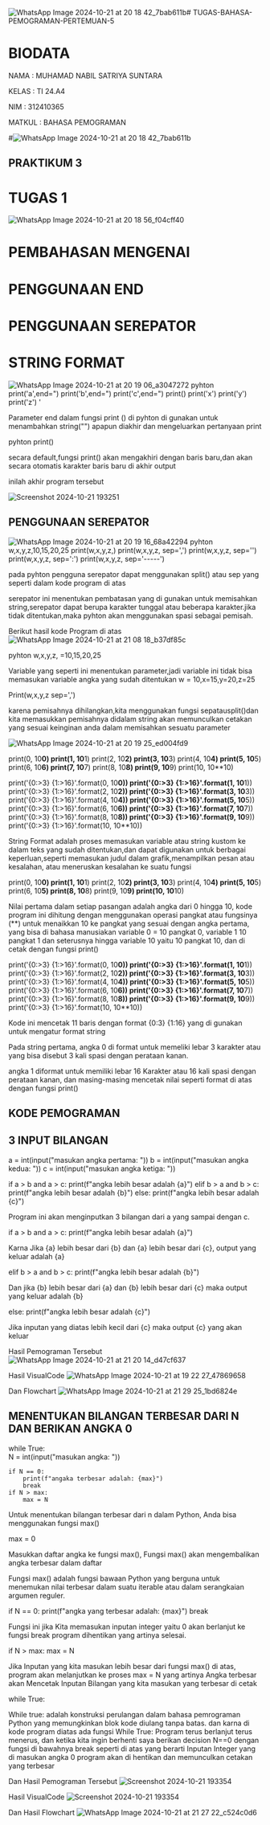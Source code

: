 ![WhatsApp Image 2024-10-21 at 20 18 42_7bab611b](https://github.com/user-attachments/assets/62c34ec4-6870-483c-985c-d876b5a67a64)# TUGAS-BAHASA-PEMOGRAMAN-PERTEMUAN-5

# BIODATA
NAMA : MUHAMAD NABIL SATRIYA SUNTARA

KELAS : TI 24.A4

NIM : 312410365

MATKUL : BAHASA PEMOGRAMAN

#![WhatsApp Image 2024-10-21 at 20 18 42_7bab611b](https://github.com/user-attachments/assets/929e5cc2-1fc1-4080-abbf-f689b7bd4c2f)

## PRAKTIKUM 3
# TUGAS 1
![WhatsApp Image 2024-10-21 at 20 18 56_f04cff40](https://github.com/user-attachments/assets/5360c763-7668-4062-aae1-c3f8c0703a52)

# PEMBAHASAN MENGENAI 
# PENGGUNAAN END
# PENGGUNAAN SEREPATOR
# STRING FORMAT

![WhatsApp Image 2024-10-21 at 20 19 06_a3047272](https://github.com/user-attachments/assets/3fa58d59-6cec-498f-a3ed-10c1fb6ff4d2)
pyhton
print('a',end=")
print('b',end=")
print('c',end=")
print()
print('x')
print('y')
print('z')
'

Parameter end dalam fungsi print () di pyhton di gunakan untuk menambahkan string("") apapun diakhir dan mengeluarkan pertanyaan print

pyhton
print()

secara default,fungsi print() akan mengakhiri dengan baris baru,dan akan secara otomatis karakter baris baru di akhir output

inilah akhir program tersebut

![Screenshot 2024-10-21 193251](https://github.com/user-attachments/assets/9b0fb46b-ea92-4bff-8906-d9ba7802afb2)

## PENGGUNAAN SEREPATOR
![WhatsApp Image 2024-10-21 at 20 19 16_68a42294](https://github.com/user-attachments/assets/039a877a-9871-4d77-8092-30fe8945e37a)
pyhton
w,x,y,z,10,15,20,25
print(w,x,y,z,)
print(w,x,y,z, sep=',')
print(w,x,y,z, sep='')
print(w,x,y,z, sep=':')
print(w,x,y,z, sep='-----')

pada pyhton pengguna serepator dapat menggunakan split() atau sep yang seperti dalam kode program di atas 

serepator ini menentukan pembatasan yang di gunakan untuk memisahkan string,serepator dapat berupa karakter tunggal atau beberapa karakter.jika tidak ditentukan,maka pyhton akan menggunakan spasi sebagai pemisah.

Berikut hasil kode Program di atas
![WhatsApp Image 2024-10-21 at 21 08 18_b37df85c](https://github.com/user-attachments/assets/a29bd597-8068-4dda-89fb-147eca32d89f)

pyhton
w,x,y,z, =10,15,20,25

Variable yang seperti ini menentukan parameter,jadi variable ini tidak bisa memasukan variable angka yang sudah ditentukan w = 10,x=15,y=20,z=25

Print(w,x,y,z sep=',')

karena pemisahnya dihilangkan,kita menggunakan fungsi sepatausplit()dan kita memasukkan pemisahnya didalam string akan memunculkan cetakan yang sesuai keinginan anda dalam memisahkan sesuatu parameter

![WhatsApp Image 2024-10-21 at 20 19 25_ed004fd9](https://github.com/user-attachments/assets/ddd95fb3-e323-449e-adda-b6572c95f051)

print(0, 10**0)
print(1, 10**1)
print(2, 10**2)
print(3, 10**3)
print(4, 10**4)
print(5, 10**5)
print(6, 10**6)
print(7, 10**7)
print(8, 10**8)
print(9, 10**9)
print(10, 10**10)

print('{0:>3} {1:>16}'.format(0, 10**0))
print('{0:>3} {1:>16}'.format(1, 10**1))
print('{0:>3} {1:>16}'.format(2, 10**2))
print('{0:>3} {1:>16}'.format(3, 10**3))
print('{0:>3} {1:>16}'.format(4, 10**4))
print('{0:>3} {1:>16}'.format(5, 10**5))
print('{0:>3} {1:>16}'.format(6, 10**6))
print('{0:>3} {1:>16}'.format(7, 10**7))
print('{0:>3} {1:>16}'.format(8, 10**8))
print('{0:>3} {1:>16}'.format(9, 10**9))
print('{0:>3} {1:>16}'.format(10, 10**10))

String Format adalah proses memasukan variable atau string kustom ke dalam teks yang sudah ditentukan,dan dapat digunakan untuk berbagai keperluan,seperti memasukan judul dalam grafik,menampilkan pesan atau kesalahan, atau meneruskan kesalahan ke suatu fungsi

print(0, 10**0)
print(1, 10**1)
print(2, 10**2)
print(3, 10**3)
print(4, 10**4)
print(5, 10**5)
print(6, 10**5)
print(8, 10**8)
print(9, 10**9)
print(10, 10**10)

Nilai pertama dalam setiap pasangan adalah angka dari 0 hingga 10, kode program ini dihitung dengan menggunakan operasi pangkat atau fungsinya (**) untuk menaikkan 10 ke pangkat yang sesuai dengan angka pertama, yang bisa di bahasa manusiakan variable 0 = 10 pangkat 0, variable 1 10 pangkat 1 dan seterusnya hingga variable 10 yaitu 10 pangkat 10, dan di cetak dengan fungsi print()

print('{0:>3} {1:>16}'.format(0, 10**0))
print('{0:>3} {1:>16}'.format(1, 10**1))
print('{0:>3} {1:>16}'.format(2, 10**2))
print('{0:>3} {1:>16}'.format(3, 10**3))
print('{0:>3} {1:>16}'.format(4, 10**4))
print('{0:>3} {1:>16}'.format(5, 10**5))
print('{0:>3} {1:>16}'.format(6, 10**6))
print('{0:>3} {1:>16}'.format(7, 10**7))
print('{0:>3} {1:>16}'.format(8, 10**8))
print('{0:>3} {1:>16}'.format(9, 10**9))
print('{0:>3} {1:>16}'.format(10, 10**10))

Kode ini mencetak 11 baris dengan format {0:3} {1:16} yang di gunakan untuk mengatur format string

Pada string pertama, angka 0 di format untuk memeliki lebar 3 karakter atau yang bisa disebut 3 kali spasi dengan perataan kanan.

angka 1 diformat untuk memiliki lebar 16 Karakter atau 16 kali spasi dengan perataan kanan, dan masing-masing mencetak nilai seperti format di atas dengan fungsi print()

## KODE PEMOGRAMAN
## 3 INPUT BILANGAN

a = int(input("masukan angka pertama: "))
b = int(input("masukan angka kedua: "))
c = int(input("masukan angka ketiga: "))

if a > b and a > c:
    print(f"angka lebih besar adalah {a}")
elif b > a and b > c:
    print(f"angka lebih besar adalah {b}")
else:
    print(f"angka lebih besar adalah {c}")

Program ini akan menginputkan 3 bilangan dari a yang sampai dengan c.

if a > b and a > c:
    print(f"angka lebih besar adalah {a}")

Karna Jika {a} lebih besar dari {b} dan {a} lebih besar dari {c}, output yang keluar adalah {a}

elif b > a and b > c:
   print(f"angka lebih besar adalah {b}")

Dan jika {b} lebih besar dari {a} dan {b} lebih besar dari {c} maka output yang keluar adalah {b}

else:
    print(f"angka lebih besar adalah {c}")

Jika inputan yang diatas lebih kecil dari {c} maka output {c} yang akan keluar

Hasil Pemograman Tersebut
![WhatsApp Image 2024-10-21 at 21 20 14_d47cf637](https://github.com/user-attachments/assets/bcaca521-7fb7-4619-9d27-3024c9d07caf)

Hasil VisualCode
![WhatsApp Image 2024-10-21 at 19 22 27_47869658](https://github.com/user-attachments/assets/a92d27a7-517d-4f70-88b0-28b911807dce)

Dan Flowchart
![WhatsApp Image 2024-10-21 at 21 29 25_1bd6824e](https://github.com/user-attachments/assets/ce1143c8-2266-4b28-9e13-f9ccc367bfc6)

## MENENTUKAN BILANGAN TERBESAR DARI N DAN BERIKAN ANGKA 0

while True:   
    N = int(input("masukan angka: "))

    if N == 0:
        print(f"angaka terbesar adalah: {max}")
        break
    if N > max:
        max = N

Untuk menentukan bilangan terbesar dari n dalam Python, Anda bisa menggunakan fungsi max()

max = 0

Masukkan daftar angka ke fungsi max(), Fungsi max() akan mengembalikan angka terbesar dalam daftar

Fungsi max() adalah fungsi bawaan Python yang berguna untuk menemukan nilai terbesar dalam suatu iterable atau dalam serangkaian argumen reguler.

if N == 0:
        print(f"angka yang terbesar adalah: {max}")
        break

Fungsi ini jika Kita memasukan inputan integer yaitu 0 akan berlanjut ke fungsi break program dihentikan yang artinya selesai.

if N > max:
        max = N

Jika Inputan yang kita masukan lebih besar dari fungsi max() di atas, program akan melanjutkan ke proses max = N yang artinya Angka terbesar akan Mencetak Inputan Bilangan yang kita masukan yang terbesar di cetak

while True:

While true: adalah konstruksi perulangan dalam bahasa pemrograman Python yang memungkinkan blok kode diulang tanpa batas. dan karna di kode program diatas ada fungsi While True: Program terus berlanjut terus menerus, dan ketika kita ingin berhenti saya berikan decision N==0 dengan fungsi di bawahnya break seperti di atas yang berarti Inputan Integer yang di masukan angka 0 program akan di hentikan dan memunculkan cetakan yang terbesar

Dan Hasil Pemograman Tersebut
![Screenshot 2024-10-21 193354](https://github.com/user-attachments/assets/a660ffc5-0435-4107-b16f-3557ae8c07ff)

Hasil VisualCode
![Screenshot 2024-10-21 193354](https://github.com/user-attachments/assets/515b04d1-829a-40d8-9da6-cc1284faa871)

Dan Hasil Flowchart
![WhatsApp Image 2024-10-21 at 21 27 22_c524c0d6](https://github.com/user-attachments/assets/80999607-724c-4e68-b0cc-2a728efa462c)











